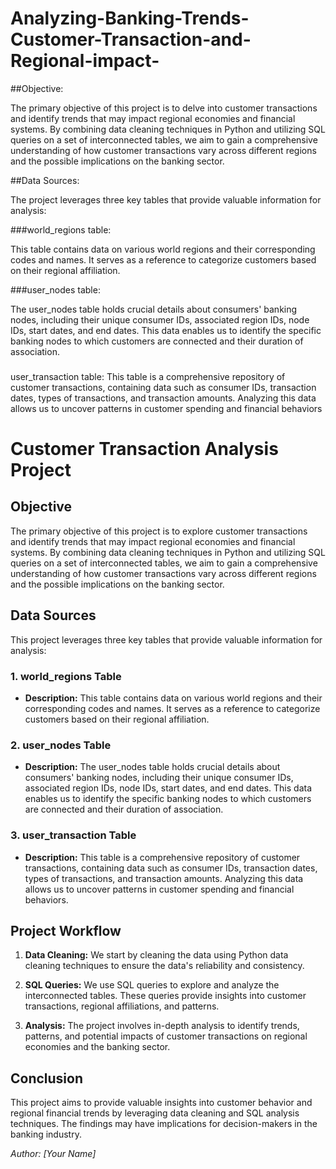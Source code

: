 # Analyzing-Banking-Trends-Customer-Transaction-and-Regional-impact-


##Objective: 

The primary objective of this project is to delve into customer transactions and identify trends that may impact regional economies and financial systems. By combining data cleaning techniques in Python and utilizing SQL queries on a set of interconnected tables, we aim to gain a comprehensive understanding of how customer transactions vary across different regions and the possible implications on the banking sector.

##Data Sources: 

The project leverages three key tables that provide valuable information for analysis:

###world_regions table: 

This table contains data on various world regions and their corresponding codes and names. It serves as a reference to categorize customers based on their regional affiliation.

###user_nodes table: 

The user_nodes table holds crucial details about consumers' banking nodes, including their unique consumer IDs, associated region IDs, node IDs, start dates, and end dates. This data enables us to identify the specific banking nodes to which customers are connected and their duration of association.

###

user_transaction table: This table is a comprehensive repository of customer transactions, containing data such as consumer IDs, transaction dates, types of transactions, and transaction amounts. Analyzing this data allows us to uncover patterns in customer spending and financial behaviors

# Customer Transaction Analysis Project

## Objective

The primary objective of this project is to explore customer transactions and identify trends that may impact regional economies and financial systems. By combining data cleaning techniques in Python and utilizing SQL queries on a set of interconnected tables, we aim to gain a comprehensive understanding of how customer transactions vary across different regions and the possible implications on the banking sector.

## Data Sources

This project leverages three key tables that provide valuable information for analysis:

### 1. world_regions Table

- **Description:** This table contains data on various world regions and their corresponding codes and names. It serves as a reference to categorize customers based on their regional affiliation.

### 2. user_nodes Table

- **Description:** The user_nodes table holds crucial details about consumers' banking nodes, including their unique consumer IDs, associated region IDs, node IDs, start dates, and end dates. This data enables us to identify the specific banking nodes to which customers are connected and their duration of association.

### 3. user_transaction Table

- **Description:** This table is a comprehensive repository of customer transactions, containing data such as consumer IDs, transaction dates, types of transactions, and transaction amounts. Analyzing this data allows us to uncover patterns in customer spending and financial behaviors.

## Project Workflow

1. **Data Cleaning:** We start by cleaning the data using Python data cleaning techniques to ensure the data's reliability and consistency.

2. **SQL Queries:** We use SQL queries to explore and analyze the interconnected tables. These queries provide insights into customer transactions, regional affiliations, and patterns.

3. **Analysis:** The project involves in-depth analysis to identify trends, patterns, and potential impacts of customer transactions on regional economies and the banking sector.

## Conclusion

This project aims to provide valuable insights into customer behavior and regional financial trends by leveraging data cleaning and SQL analysis techniques. The findings may have implications for decision-makers in the banking industry.

*Author: [Your Name]*


